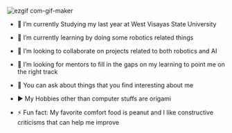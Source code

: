 
![ezgif com-gif-maker](https://user-images.githubusercontent.com/92899793/154238561-ed37461a-4d14-4682-a9d0-67b30c6096a9.gif)


- 🔭 I’m currently Studying my last year at  West Visayas State University
  
- 🌱 I’m currently learning by doing some robotics related things

- 👯 I’m looking to collaborate on projects related to both robotics and AI
  
- 🤔 I’m looking for mentors to fill in the gaps on my learning to point me on the right track
  
- 💬 You can ask about things that you find interesting about me
  
- ▶️ My Hobbies other than computer stuffs are origami
  
- ⚡ Fun fact: My favorite comfort food is peanut and I like constructive criticisms that can help me improve
